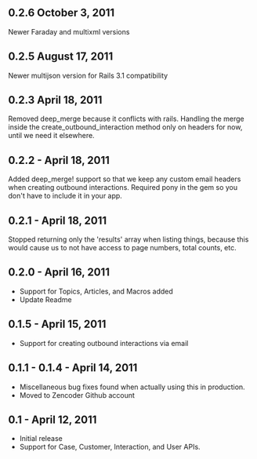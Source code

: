0.2.6 October 3, 2011
------------------
Newer Faraday and multixml versions

0.2.5 August 17, 2011
------------------
Newer multijson version for Rails 3.1 compatibility

0.2.3 April 18, 2011
------------------
Removed deep_merge because it conflicts with rails. Handling the merge inside the create_outbound_interaction method only on headers for now, until we need it elsewhere.

0.2.2 - April 18, 2011
------------------
Added deep_merge! support so that we keep any custom email headers when creating outbound interactions. 
Required pony in the gem so you don't have to include it in your app.

0.2.1 - April 18, 2011
------------------
Stopped returning only the 'results' array when listing things, because this would cause us to not have access to page numbers, total counts, etc.

0.2.0 - April 16, 2011
-------------------------
* Support for Topics, Articles, and Macros added
* Update Readme

0.1.5 - April 15, 2011
-------------------------
* Support for creating outbound interactions via email

0.1.1 - 0.1.4 - April 14, 2011
-------------------------
* Miscellaneous bug fixes found when actually using this in production.
* Moved to Zencoder Github account

0.1 - April 12, 2011
-------------------------
* Initial release
* Support for Case, Customer, Interaction, and User APIs.

